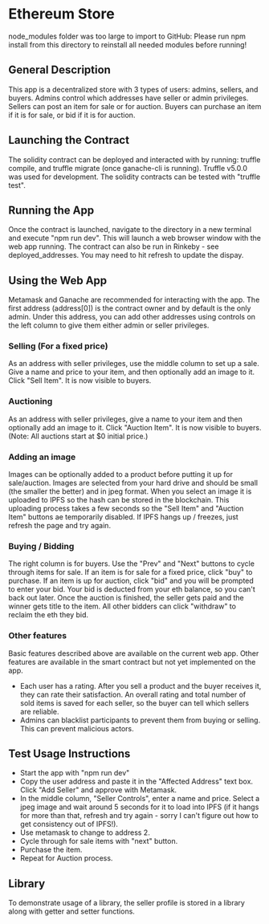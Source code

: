 # Ethereum Store

node_modules folder was too large to import to GitHub: Please run npm install from this directory to reinstall all needed modules before running!

## General Description
This app is a decentralized store with 3 types of users: admins, sellers, and buyers.
Admins control which addresses have seller or admin privileges.
Sellers can post an item for sale or for auction.
Buyers can purchase an item if it is for sale, or bid if it is for auction.

## Launching the Contract
The solidity contract can be deployed and interacted with by running: truffle compile, and truffle migrate (once ganache-cli is running). Truffle v5.0.0 was used for development. The solidity contracts can be tested with "truffle test".

## Running the App
Once the contract is launched, navigate to the directory in a new terminal and execute "npm run dev". This will launch a web browser window with the web app running.
The contract can also be run in Rinkeby - see deployed_addresses.
You may need to hit refresh to update the dispay.

## Using the Web App
Metamask and Ganache are recommended for interacting with the app. The first address (address[0]) is the contract owner and by default is the only admin. Under this address, you can add other addresses using controls on the left column to give them either admin or seller privileges.

### Selling (For a fixed price)
As an address with seller privileges, use the middle column to set up a sale. Give a name and price to your item, and then optionally add an image to it. Click "Sell Item". It is now visible to buyers.

### Auctioning
As an address with seller privileges, give a name to your item and then optionally add an image to it. Click "Auction Item". It is now visible to buyers. (Note: All auctions start at $0 initial price.)

### Adding an image
Images can be optionally added to a product before putting it up for sale/auction. Images are selected from your hard drive and should be small (the smaller the better) and in jpeg format. When you select an image it is uploaded to IPFS so the hash can be stored in the blockchain. This uploading process takes a few seconds so the "Sell Item" and "Auction Item" buttons ae temporarily disabled. If IPFS hangs up / freezes, just refresh the page and try again.

### Buying / Bidding
The right column is for buyers. Use the "Prev" and "Next" buttons to cycle through items for sale. If an item is for sale for a fixed price, click "buy" to purchase. If an item is up for auction, click "bid" and you will be prompted to enter your bid. Your bid is deducted from your eth balance, so you can't back out later. Once the auction is finished, the seller gets paid and the winner gets title to the item. All other bidders can click "withdraw" to reclaim the eth they bid.

### Other features
Basic features described above are available on the current web app. Other features are available in the smart contract but not yet implemented on the app.
- Each user has a rating. After you sell a product and the buyer receives it, they can rate their satisfaction. An overall rating and total number of sold items is saved for each seller, so the buyer can tell which sellers are reliable.
- Admins can blacklist participants to prevent them from buying or selling. This can prevent malicious actors.

## Test Usage Instructions
- Start the app with "npm run dev"
- Copy the user address and paste it in the "Affected Address" text box. Click "Add Seller" and approve with Metamask.
- In the middle column, "Seller Controls", enter a name and price. Select a jpeg image and wait around 5 seconds for it to load into IPFS (if it hangs for more than that, refresh and try again - sorry I can't figure out how to get consistency out of IPFS!).
- Use metamask to change to address 2.
- Cycle through for sale items with "next" button.
- Purchase the item.
- Repeat for Auction process.

## Library

To demonstrate usage of a library, the seller profile is stored in a library along with getter and setter functions.
